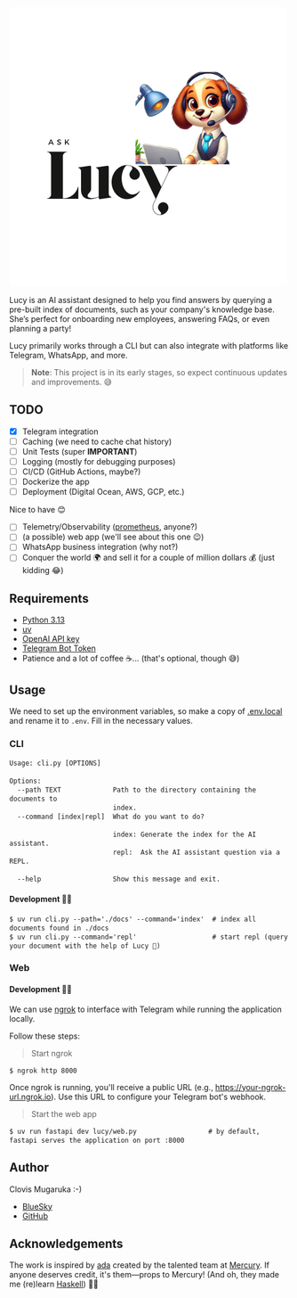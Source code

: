 ![Ask Lucy](./images/Lucy.png)

Lucy is an AI assistant designed to help you find answers by querying a pre-built index of documents, such as your company's knowledge base.
She’s perfect for onboarding new employees, answering FAQs, or even planning a party!

Lucy primarily works through a CLI but can also integrate with platforms like Telegram, WhatsApp, and more.

> **Note**: This project is in its early stages, so expect continuous updates and improvements. 😅


## TODO
- [x] Telegram integration
- [ ] Caching (we need to cache chat history)
- [ ] Unit Tests (super **IMPORTANT**)
- [ ] Logging (mostly for debugging purposes)
- [ ] CI/CD (GitHub Actions, maybe?)
- [ ] Dockerize the app
- [ ] Deployment (Digital Ocean, AWS, GCP, etc.)

Nice to have 😊

- [ ] Telemetry/Observability ([prometheus](https://prometheus.io/), anyone?)
- [ ] (a possible) web app (we'll see about this one 😉)
- [ ] WhatsApp business integration (why not?)
- [ ] Conquer the world 🌍 and sell it for a couple of million dollars 💰 (just kidding 😂)

## Requirements

- [Python 3.13](https://www.python.org/downloads/)
- [uv](https://docs.astral.sh/uv/)
- [OpenAI API key](https://help.openai.com/en/articles/4936850-where-do-i-find-my-openai-api-key)
- [Telegram Bot Token](https://core.telegram.org/bots/tutorial#obtain-your-bot-token)
- Patience and a lot of coffee ☕️... (that's optional, though 😅)

## Usage

We need to set up the environment variables, so make a copy of [.env.local](./.env.local)
and rename it to `.env`. Fill in the necessary values.

### CLI

```
Usage: cli.py [OPTIONS]

Options:
  --path TEXT             Path to the directory containing the documents to
                          index.
  --command [index|repl]  What do you want to do?

                          index: Generate the index for the AI assistant.
                          repl:  Ask the AI assistant question via a REPL.

  --help                  Show this message and exit.
```

#### Development 👷🏽

```console
$ uv run cli.py --path='./docs' --command='index'  # index all documents found in ./docs
$ uv run cli.py --command='repl'                   # start repl (query your document with the help of Lucy 🐶)
```

### Web

#### Development 👷🏽

We can use [ngrok](https://ngrok.com/) to interface with Telegram while running the application locally.

Follow these steps:

> Start ngrok

```console
$ ngrok http 8000
```

Once ngrok is running, you'll receive a public URL (e.g., https://your-ngrok-url.ngrok.io).
Use this URL to configure your Telegram bot's webhook.

> Start the web app

```console
$ uv run fastapi dev lucy/web.py                  # by default, fastapi serves the application on port :8000
```


## Author

Clovis Mugaruka :-)

- [BlueSky](https://bsky.app/profile/clovisphere.github.io)
- [GitHub](https://github.com/clovisphere)


## Acknowledgements

The work is inspired by [ada](https://github.com/MercuryTechnologies/ada)
created by the talented team at [Mercury](https://mercury.com/). If anyone deserves credit,
it's them—props to Mercury! (And oh, they made me (re)learn [Haskell](https://people.willamette.edu/~fruehr/haskell/evolution.html)) 👏🏽
